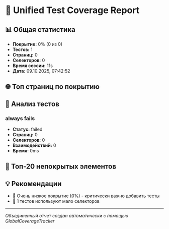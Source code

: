 # 🎯 Unified Test Coverage Report

## 📊 Общая статистика

- **Покрытие:** 0% (0 из 0)
- **Тестов:** 1
- **Страниц:** 0  
- **Селекторов:** 0
- **Время сессии:** 11s
- **Дата:** 09.10.2025, 07:42:52

## 🌐 Топ страниц по покрытию



## 🧪 Анализ тестов


### always fails
- **Статус:** failed
- **Страниц:** 0
- **Селекторов:** 0
- **Взаимодействий:** 0
- **Время:** 0ms


## 🎯 Топ-20 непокрытых элементов



## 💡 Рекомендации

- 🔴 Очень низкое покрытие (0%) - критически важно добавить тесты
- 📝 1 тестов используют мало селекторов

---
*Объединенный отчет создан автоматически с помощью GlobalCoverageTracker*
